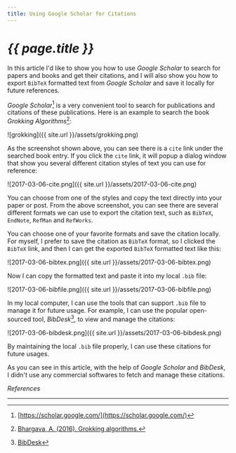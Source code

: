 ```yaml
---
title: Using Google Scholar for Citations
---
```


# _{{ page.title }}_

In this article I'd like to show you how to use _Google Scholar_ to search for papers and books and get their citations, and I will also show you how to export `BibTeX` formatted text from _Google Scholar_ and save it locally for future references.

_Google Scholar_[^scholar] is a very convenient tool to search for publications and citations of these publications. Here is an example to search the book _Grokking Algorithms_[^grokking]:

![grokking]({{ site.url }}/assets/grokking.png)

As the screenshot shown above, you can see there is a `cite` link under the searched book entry. If you click the `cite` link, it will popup a dialog window that show you several different citation styles of text you can use for reference:

![2017-03-06-cite.png]({{ site.url }}/assets/2017-03-06-cite.png)

You can choose from one of the styles and copy the text directly into your paper or post. From the above screenshot, you can see there are several different formats we can use to export the citation text, such as `BibTeX`, `EndNote`, `RefMan` and `RefWorks`.

You can choose one of your favorite formats and save the citation locally. For myself, I prefer to save the citation as `BibTeX` format, so I clicked the `BibTeX` link, and then I can get the exported `BibTeX` formatted text like this:

![2017-03-06-bibtex.png]({{ site.url }}/assets/2017-03-06-bibtex.png)

Now I can copy the formatted text and paste it into my local `.bib` file:

![2017-03-06-bibfile.png]({{ site.url }}/assets/2017-03-06-bibfile.png)

In my local computer, I can use the tools that can support `.bib` file to manage it for future usage. For example, I can use the popular open-sourced tool, _BibDesk_[^bibdesk], to view and manage the citations:

![2017-03-06-bibdesk.png]({{ site.url }}/assets/2017-03-06-bibdesk.png)

By maintaining the local `.bib` file properly, I can use these citations for future usages.

As you can see in this article, with the help of _Google Scholar_ and _BibDesk_, I didn't use any commercial softwares to fetch and manage these citations.

[^scholar]: [https://scholar.google.com/](https://scholar.google.com/)
[^grokking]: [Bhargava, A. (2016). Grokking algorithms.](https://scholar.google.com/scholar?hl=en&q=grokking+algorithms&btnG=&as_sdt=1%2C34&as_sdtp=)
[^bibdesk]: [BibDesk](http://bibdesk.sourceforge.net/)

_References_

---
